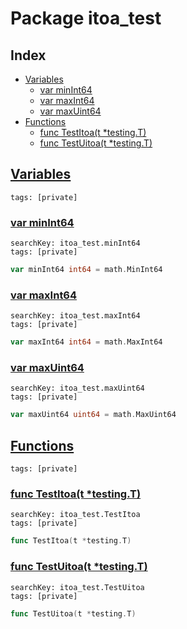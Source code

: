 # Package itoa_test

## Index

* [Variables](#var)
    * [var minInt64](#minInt64)
    * [var maxInt64](#maxInt64)
    * [var maxUint64](#maxUint64)
* [Functions](#func)
    * [func TestItoa(t *testing.T)](#TestItoa)
    * [func TestUitoa(t *testing.T)](#TestUitoa)


## <a id="var" href="#var">Variables</a>

```
tags: [private]
```

### <a id="minInt64" href="#minInt64">var minInt64</a>

```
searchKey: itoa_test.minInt64
tags: [private]
```

```Go
var minInt64 int64 = math.MinInt64
```

### <a id="maxInt64" href="#maxInt64">var maxInt64</a>

```
searchKey: itoa_test.maxInt64
tags: [private]
```

```Go
var maxInt64 int64 = math.MaxInt64
```

### <a id="maxUint64" href="#maxUint64">var maxUint64</a>

```
searchKey: itoa_test.maxUint64
tags: [private]
```

```Go
var maxUint64 uint64 = math.MaxUint64
```

## <a id="func" href="#func">Functions</a>

```
tags: [private]
```

### <a id="TestItoa" href="#TestItoa">func TestItoa(t *testing.T)</a>

```
searchKey: itoa_test.TestItoa
tags: [private]
```

```Go
func TestItoa(t *testing.T)
```

### <a id="TestUitoa" href="#TestUitoa">func TestUitoa(t *testing.T)</a>

```
searchKey: itoa_test.TestUitoa
tags: [private]
```

```Go
func TestUitoa(t *testing.T)
```

